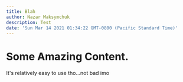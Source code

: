 ```yaml
---
title: Blah
author: Nazar Maksymchuk
description: Test
date: 'Sun Mar 14 2021 01:34:22 GMT-0800 (Pacific Standard Time)'
---
```


# Some Amazing Content.

It's relatively easy to use tho...not bad imo